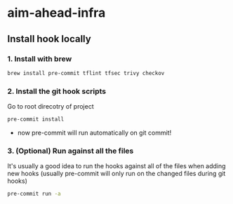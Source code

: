 # aim-ahead-infra

## Install hook locally

### 1. Install with brew

```bash
brew install pre-commit tflint tfsec trivy checkov
```

### 2. Install the git hook scripts

Go to root direcotry of project

```bash
pre-commit install
```

- now pre-commit will run automatically on git commit!

### 3. (Optional) Run against all the files

It's usually a good idea to run the hooks against all of the files when adding new hooks (usually pre-commit will only run on the changed files during git hooks)

```bash
pre-commit run -a
```
